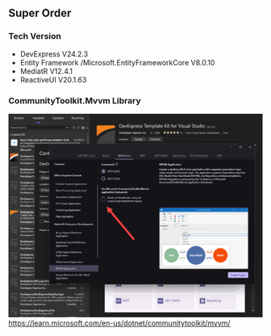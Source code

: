 ## Super Order

### Tech Version
- DevExpress V24.2.3
- Entity Framework /Microsoft.EntityFrameworkCore V8.0.10
- MediatR V12.4.1
- ReactiveUI V20.1.63

### CommunityToolkit.Mvvm Library
![alt text](image.png)
https://learn.microsoft.com/en-us/dotnet/communitytoolkit/mvvm/
